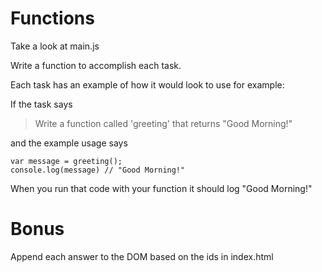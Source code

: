 # Functions

Take a look at main.js

Write a function to accomplish each task.

Each task has an example of how it would look to use for example:

If the task says

> Write a function called 'greeting' that returns "Good Morning!"

and the example usage says 

```
var message = greeting();
console.log(message) // "Good Morning!"
```

When you run that code with your function it should log "Good Morning!"

# Bonus

Append each answer to the DOM based on the ids in index.html

